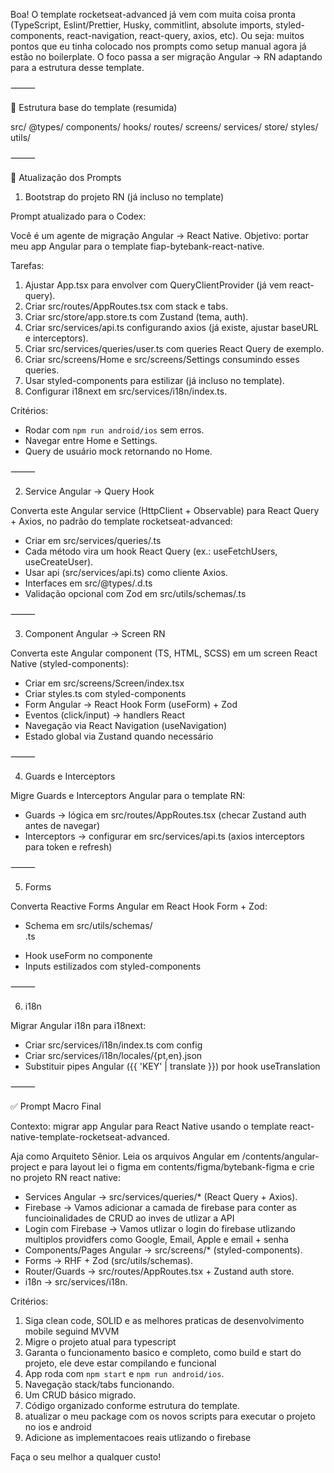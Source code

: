 Boa! O template rocketseat-advanced já vem com muita coisa pronta (TypeScript, Eslint/Prettier, Husky, commitlint, absolute imports, styled-components, react-navigation, react-query, axios, etc).
Ou seja: muitos pontos que eu tinha colocado nos prompts como setup manual agora já estão no boilerplate.
O foco passa a ser migração Angular → RN adaptando para a estrutura desse template.

⸻

📂 Estrutura base do template (resumida)

src/
  @types/
  components/
  hooks/
  routes/
  screens/
  services/
  store/
  styles/
  utils/


⸻

🔑 Atualização dos Prompts

1. Bootstrap do projeto RN (já incluso no template)

Prompt atualizado para o Codex:

Você é um agente de migração Angular → React Native.
Objetivo: portar meu app Angular para o template fiap-bytebank-react-native.

Tarefas:
1) Ajustar App.tsx para envolver com QueryClientProvider (já vem react-query).
2) Criar src/routes/AppRoutes.tsx com stack e tabs.
3) Criar src/store/app.store.ts com Zustand (tema, auth).
4) Criar src/services/api.ts configurando axios (já existe, ajustar baseURL e interceptors).
5) Criar src/services/queries/user.ts com queries React Query de exemplo.
6) Criar src/screens/Home e src/screens/Settings consumindo esses queries.
7) Usar styled-components para estilizar (já incluso no template).
8) Configurar i18next em src/services/i18n/index.ts.

Critérios:
- Rodar com `npm run android/ios` sem erros.
- Navegar entre Home e Settings.
- Query de usuário mock retornando no Home.


⸻

2. Service Angular → Query Hook

Converta este Angular service (HttpClient + Observable) para React Query + Axios, no padrão do template rocketseat-advanced:
- Criar em src/services/queries/<entity>.ts
- Cada método vira um hook React Query (ex.: useFetchUsers, useCreateUser).
- Usar api (src/services/api.ts) como cliente Axios.
- Interfaces em src/@types/<entity>.d.ts
- Validação opcional com Zod em src/utils/schemas/<entity>.ts


⸻

3. Component Angular → Screen RN

Converta este Angular component (TS, HTML, SCSS) em um screen React Native (styled-components):
- Criar em src/screens/<Name>Screen/index.tsx
- Criar styles.ts com styled-components
- Form Angular → React Hook Form (useForm) + Zod
- Eventos (click/input) → handlers React
- Navegação via React Navigation (useNavigation)
- Estado global via Zustand quando necessário


⸻

4. Guards e Interceptors

Migre Guards e Interceptors Angular para o template RN:
- Guards → lógica em src/routes/AppRoutes.tsx (checar Zustand auth antes de navegar)
- Interceptors → configurar em src/services/api.ts (axios interceptors para token e refresh)


⸻

5. Forms

Converta Reactive Forms Angular em React Hook Form + Zod:
- Schema em src/utils/schemas/<form>.ts
- Hook useForm no componente
- Inputs estilizados com styled-components


⸻

6. i18n

Migrar Angular i18n para i18next:
- Criar src/services/i18n/index.ts com config
- Criar src/services/i18n/locales/{pt,en}.json
- Substituir pipes Angular ({{ 'KEY' | translate }}) por hook useTranslation


⸻

✅ Prompt Macro Final

Contexto: migrar app Angular para React Native usando o template react-native-template-rocketseat-advanced.

Aja como Arquiteto Sênior.
Leia os arquivos Angular em /contents/angular-project e para layout lei o figma em contents/figma/bytebank-figma e crie no projeto RN react native:

- Services Angular → src/services/queries/* (React Query + Axios).
- Firebase -> Vamos adicionar a camada de firebase para conter as funcioinalidades de CRUD ao inves de utlizar a API
- Login com Firebase -> Vamos utlizar o login do firebase utlizando multiplos providfers como Google, Email, Apple e email + senha
- Components/Pages Angular → src/screens/* (styled-components).
- Forms → RHF + Zod (src/utils/schemas).
- Router/Guards → src/routes/AppRoutes.tsx + Zustand auth store.
- i18n → src/services/i18n.

Critérios:
1) Siga clean code, SOLID e as melhores praticas de desenvolvimento mobile seguind MVVM
2)  Migre o projeto atual para typescript
3)  Garanta o funcionamento basico e completo, como build e start do projeto, ele deve estar compilando e funcional
4) App roda com `npm start` e `npm run android/ios`.
5) Navegação stack/tabs funcionando.
6) Um CRUD básico migrado.
7) Código organizado conforme estrutura do template.
8) atualizar o meu package com os novos scripts para executar o projeto no ios e android
9)  Adicione as implementacoes reais utlizando o firebase


Faça o seu melhor a qualquer custo!
